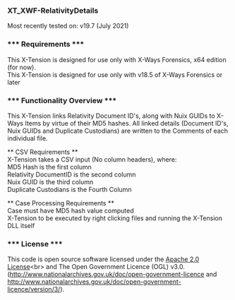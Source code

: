 ### XT_XWF-RelativityDetails
  Most recently tested on: v19.7 (July 2021)<br>

###  *** Requirements ***
  This X-Tension is designed for use only with X-Ways Forensics, x64 edition (for now).<br>
  This X-Tension is designed for use only with v18.5 of X-Ways Forensics or later<br>

###  *** Functionality Overview ***
  This X-Tension links Relativity Document ID's, along with Nuix GUIDs to X-Ways Items
  by virtue of their MD5 hashes. All linked details (Document ID's, Nuix GUIDs and Duplicate
  Custodians) are written to the Comments of each individual file.<br>

  ** CSV Requirements **<br>
  X-Tension takes a CSV input (No column headers), where:<br>
  MD5 Hash is the first column<br>
  Relativity DocumentID is the second column<br>
  Nuix GUID is the third column<br>
  Duplicate Custodians is the Fourth Column<br>

  ** Case Processing Requirements **<br>
  Case must have MD5 hash value computed<br>
  X-Tension to be executed by right clicking files and running the X-Tension DLL itself<br>

### *** License ***
  This code is open source software licensed under the [Apache 2.0 License]("http://www.apache.org/licenses/LICENSE-2.0.html")<br>
  and The Open Government Licence (OGL) v3.0.<br>
  (http://www.nationalarchives.gov.uk/doc/open-government-licence and
  http://www.nationalarchives.gov.uk/doc/open-government-licence/version/3/).
